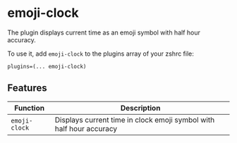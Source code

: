 # emoji-clock

The plugin displays current time as an emoji symbol with half hour accuracy.

To use it, add `emoji-clock` to the plugins array of your zshrc file:

```
plugins=(... emoji-clock)
```

## Features

| Function          | Description                                                          |
|-------------------|----------------------------------------------------------------------|
| `emoji-clock`     | Displays current time in clock emoji symbol with half hour accuracy  |
